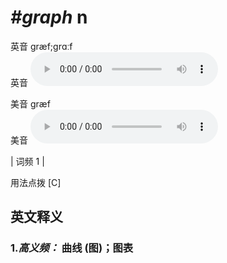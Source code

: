 # ***\#graph*** n
英音 ɡræf;ɡrɑːf  
英音
<audio src="./media/graph-B.aac" controls="controls"></audio>

美音 ɡræf  
美音
<audio src="./media/graph .aac" controls="controls"></audio>



| 词频 1 |  

用法点拨  [C]

英文释义
---
### 1.*高义频：* **曲线 (图)；图表**  


